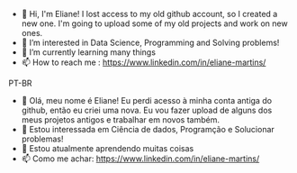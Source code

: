 - 👋 Hi, I'm Eliane! I lost access to my old github account, so I created a new one. I'm going to upload some of my old projects and work on new ones.
- 👀 I’m interested in Data Science, Programming and Solving problems!
- 🌱 I’m currently learning many things
- 📫 How to reach me : https://www.linkedin.com/in/eliane-martins/


PT-BR
- 👋 Olá, meu nome é Eliane! Eu perdi acesso à minha conta antiga do github, então eu criei uma nova. Eu vou fazer upload de alguns dos meus projetos antigos e trabalhar em novos também.
- 👀 Estou interessada em Ciência de dados, Programção e Solucionar problemas!
- 🌱 Estou atualmente aprendendo muitas coisas
- 📫 Como me achar: https://www.linkedin.com/in/eliane-martins/
